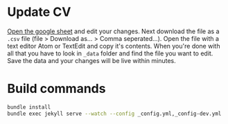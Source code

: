 # Update CV

[Open the google sheet](https://docs.google.com/spreadsheets/d/11oHYRR6hoVfiitCH0CksoRw5enHJwvgTuDmC4VOrP8o/edit?usp=sharing) and edit your changes. Next download the file as a `.csv` file (file > Download as... > Comma seperated...). Open the file with a text editor Atom or TextEdit and copy it's contents. When you're done with all that you have to look in `_data` folder and find the file you want to edit. Save the data and your changes will be live within minutes.

# Build commands

```bash
bundle install
bundle exec jekyll serve --watch --config _config.yml,_config-dev.yml
```
